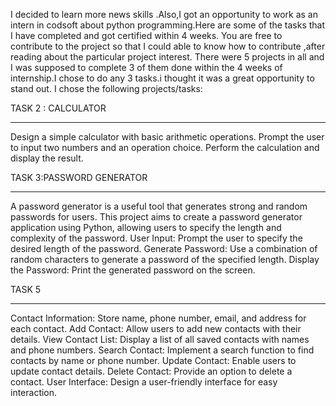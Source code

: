 I decided to learn more news skills .Also,I got an opportunity to work as an intern in codsoft about python programming.Here are some of the tasks that I have completed and got certified within 4 weeks.
You are free to contribute to the project so that I could able to know how to contribute ,after reading about the particular project interest.
There were 5 projects in all and I was supposed to complete 3 of them done within the 4 weeks of internship.I chose to do any 3 tasks.i thought it was a great opportunity to stand out.
I chose the following projects/tasks:

TASK 2 : CALCULATOR
__________________________________________________________________________________________________________________________________________________________________________________________________________________________________________________________________________
Design a simple calculator with basic arithmetic operations.
Prompt the user to input two numbers and an operation choice.
Perform the calculation and display the result.

TASK 3:PASSWORD GENERATOR
___________________________________________________________________________________________________________________________________________________________________________________________________________________________________________________________________________
A password generator is a useful tool that generates strong and random passwords for users. This project aims to create a password generator application using Python, allowing users to specify the length and complexity of the password.
User Input: Prompt the user to specify the desired length of the password.
Generate Password: Use a combination of random characters to generate a password of the specified length.
Display the Password: Print the generated password on the screen.

TASK 5
____________________________________________________________________________________________________________________________________________________________________________________________________________________________________________________________________________
Contact Information: Store name, phone number, email, and address for each contact.
Add Contact: Allow users to add new contacts with their details.
View Contact List: Display a list of all saved contacts with names and phone numbers.
Search Contact: Implement a search function to find contacts by name or phone number.
Update Contact: Enable users to update contact details.
Delete Contact: Provide an option to delete a contact.
User Interface: Design a user-friendly interface for easy interaction.
